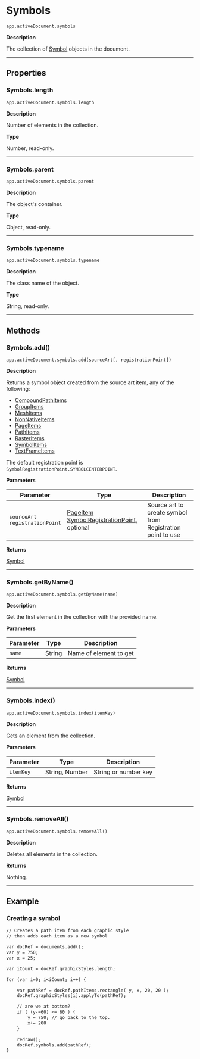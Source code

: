 # Symbols

`app.activeDocument.symbols`

**Description**

The collection of [Symbol](./Symbol.md) objects in the document.

---

## Properties

### Symbols.length

`app.activeDocument.symbols.length`

**Description**

Number of elements in the collection.

**Type**

Number, read-only.

---

### Symbols.parent

`app.activeDocument.symbols.parent`

**Description**

The object's container.

**Type**

Object, read-only.

---

### Symbols.typename

`app.activeDocument.symbols.typename`

**Description**

The class name of the object.

**Type**

String, read-only.

---

## Methods

### Symbols.add()

`app.activeDocument.symbols.add(sourceArt[, registrationPoint])`

**Description**

Returns a symbol object created from the source art item, any of the following:

- [CompoundPathItems](./CompoundPathItems.md)
- [GroupItems](./GroupItems.md)
- [MeshItems](./MeshItems.md)
- [NonNativeItems](./NonNativeItems.md)
- [PageItems](./PageItems.md)
- [PathItems](./PathItems.md)
- [RasterItems](./RasterItems.md)
- [SymbolItems](./SymbolItems.md)
- [TextFrameItems](./TextFrameItems.md)

The default registration point is `SymbolRegistrationPoint.SYMBOLCENTERPOINT`.

**Parameters**

| Parameter                           | Type                                                                                                                                                           | Description                                                    |
|-------------------------------------|----------------------------------------------------------------------------------------------------------------------------------------------------------------|----------------------------------------------------------------|
| `sourceArt`<br/>`registrationPoint` | [PageItem](./PageItem.md)<br/>[SymbolRegistrationPoint](scripting-constants.md#jsobjref-scripting-constants-symbolregistrationpoint), optional | Source art to create symbol from<br/>Registration point to use |

**Returns**

[Symbol](./Symbol.md)

---

### Symbols.getByName()

`app.activeDocument.symbols.getByName(name)`

**Description**

Get the first element in the collection with the provided name.

**Parameters**

| Parameter   | Type   | Description            |
|-------------|--------|------------------------|
| `name`      | String | Name of element to get |

**Returns**

[Symbol](./Symbol.md)

---

### Symbols.index()

`app.activeDocument.symbols.index(itemKey)`

**Description**

Gets an element from the collection.

**Parameters**

| Parameter   | Type           | Description          |
|-------------|----------------|----------------------|
| `itemKey`   | String, Number | String or number key |

**Returns**

[Symbol](./Symbol.md)

---

### Symbols.removeAll()

`app.activeDocument.symbols.removeAll()`

**Description**

Deletes all elements in the collection.

**Returns**

Nothing.

---

## Example

### Creating a symbol

```default
// Creates a path item from each graphic style
// then adds each item as a new symbol

var docRef = documents.add();
var y = 750;
var x = 25;

var iCount = docRef.graphicStyles.length;

for (var i=0; i<iCount; i++) {

    var pathRef = docRef.pathItems.rectangle( y, x, 20, 20 );
    docRef.graphicStyles[i].applyTo(pathRef);

    // are we at bottom?
    if ( (y-=60) <= 60 ) {
        y = 750; // go back to the top.
        x+= 200
    }

    redraw();
    docRef.symbols.add(pathRef);
}
```
